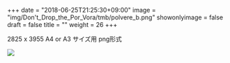 +++
date = "2018-06-25T21:25:30+09:00"
image = "img/Don't_Drop_the_Por_Vora/tmb/polvere_b.png"
showonlyimage = false
draft = false
title = ""
weight = 26
+++

2825 x 3955
A4 or A3 サイズ用
png形式

![](/img/Don't_Drop_the_Por_Vora/polvere_b.png)

